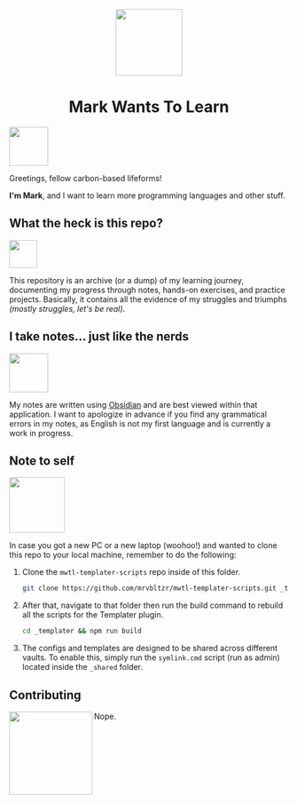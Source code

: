 
<div>
<div id="icon" align="center">
<img src="https://media3.giphy.com/media/v1.Y2lkPTc5MGI3NjExM3ZseHp6MDVnZTRheGNndnJ4eXlmYTI0ZHhidnY0b2R4MnU1enRlbSZlcD12MV9pbnRlcm5hbF9naWZfYnlfaWQmY3Q9cw/JWy2zBSXQ55W5Jh00D/giphy.gif" width="120"/>
</div>
<div id="title" align="center">
<h1>Mark Wants To Learn</h1>
</div>
</div>

<img src="https://media3.giphy.com/media/v1.Y2lkPTc5MGI3NjExZjJybDh3bnd3amhveTg1am92bTU1NjkwdXMxdGF2MmJxdm43emw3MSZlcD12MV9pbnRlcm5hbF9naWZfYnlfaWQmY3Q9cw/w1OBpBd7kJqHrJnJ13/giphy.gif" width="70" />

Greetings, fellow carbon-based lifeforms!

**I'm Mark**, and I want to learn more programming languages and other stuff.

## What the heck is this repo?

<img src="https://media1.giphy.com/media/v1.Y2lkPTc5MGI3NjExYnB3bW93cG5jNmR1bGswaTRkc2ZhdDFudHdxM3hwNHBpemp6YTdhZCZlcD12MV9pbnRlcm5hbF9naWZfYnlfaWQmY3Q9cw/xUOrvZ4p5o3QlIumZO/giphy.gif" width="50" />

This repository is an archive (or a dump) of my learning journey, documenting my progress through notes, hands-on exercises, and practice projects. Basically, it contains all the evidence of my struggles and triumphs _(mostly struggles, let's be real)_.

## I take notes... just like the nerds

<img src="https://media1.giphy.com/media/v1.Y2lkPTc5MGI3NjExb3E5ZmdsZmpyY2xjaHllbjk3eHB5cXQzNmlsb2tjYWx5c2IwczRrYyZlcD12MV9pbnRlcm5hbF9naWZfYnlfaWQmY3Q9cw/xix1onOcFoBdLHjWaS/giphy.gif" width="70" />

My notes are written using [Obsidian](https://obsidian.md/) and are best viewed within that application. I want to apologize in advance if you find any grammatical errors in my notes, as English is not my first language and is currently a work in progress.

## Note to self

<img src="https://media3.giphy.com/media/v1.Y2lkPTc5MGI3NjExMzMwMHA1Z3huanc5NDl3eDhibXVlaWQzYTRqN3JxZTZuZXMxNjVhayZlcD12MV9pbnRlcm5hbF9naWZfYnlfaWQmY3Q9cw/3oKIPtArcgQmH9dBK0/giphy.gif" width="100" />

In case you got a new PC or a new laptop (woohoo!) and wanted to clone this repo to your local machine, remember to do the following:

1. Clone the `mwtl-templater-scripts` repo inside of this folder.

   ```bash
   git clone https://github.com/mrvbltzr/mwtl-templater-scripts.git _templater
   ```

2. After that, navigate to that folder then run the build command to rebuild all the scripts for the Templater plugin.

   ```bash
   cd _templater && npm run build
   ```

3. The configs and templates are designed to be shared across different vaults. To enable this, simply run the `symlink.cmd` script (run as admin) located inside the `_shared` folder.

## Contributing

<img src="https://media1.giphy.com/media/v1.Y2lkPTc5MGI3NjExMzl0cWs0MDVwOWhzbzRmaGVwb245MWc2a2Jyb25ocGNnMWl2ZXBobyZlcD12MV9pbnRlcm5hbF9naWZfYnlfaWQmY3Q9cw/4FSszKGHihVTNlZDJo/giphy.gif" align="left" width="150">

Nope.
